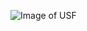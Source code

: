 ![Image of USF](https://ss1.bdstatic.com/70cFuXSh_Q1YnxGkpoWK1HF6hhy/it/u=478383281,2224392738&fm=27&gp=0.jpg)
